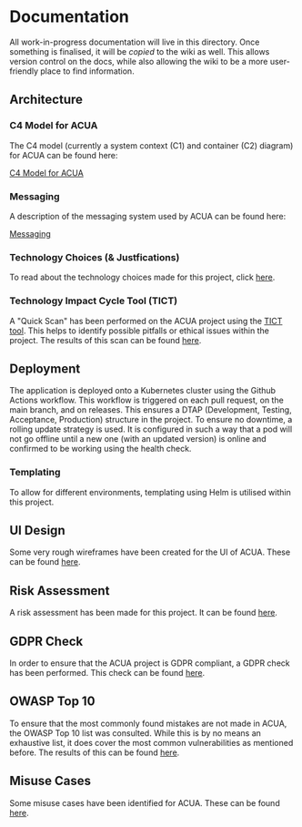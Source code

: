 # Documentation

All work-in-progress documentation will live in this directory. Once something is finalised, it will be _copied_ to the wiki as well. This allows version control on the docs, while also allowing the wiki to be a more user-friendly place to find information.

## Architecture

### C4 Model for ACUA

The C4 model (currently a system context (C1) and container (C2) diagram) for ACUA can be found here:

[C4 Model for ACUA](c4model.md)

### Messaging

A description of the messaging system used by ACUA can be found here:

[Messaging](messaging.md)

### Technology Choices (& Justfications)

To read about the technology choices made for this project, click [here](technology_choices.md).

### Technology Impact Cycle Tool (TICT)

A "Quick Scan" has been performed on the ACUA project using the [TICT tool](https://tict.io/). This helps to identify possible pitfalls or ethical issues within the project. The results of this scan can be found [here](./TICT/TICT_quick_scan.pdf).

## Deployment

The application is deployed onto a Kubernetes cluster using the Github Actions workflow. This workflow is triggered on each pull request, on the main branch, and on releases. This ensures a DTAP (Development, Testing, Acceptance, Production) structure in the project.
To ensure no downtime, a rolling update strategy is used. It is configured in such a way that a pod will not go offline until a new one (with an updated version) is online and confirmed to be working using the health check.

### Templating

To allow for different environments, templating using Helm is utilised within this project.

## UI Design

Some very rough wireframes have been created for the UI of ACUA. These can be found [here](./media/wireframes/wireframes.png).

## Risk Assessment

A risk assessment has been made for this project. It can be found [here](./risk_assessment.md).

## GDPR Check

In order to ensure that the ACUA project is GDPR compliant, a GDPR check has been performed. This check can be found [here](./gdpr.md).

## OWASP Top 10

To ensure that the most commonly found mistakes are not made in ACUA, the OWASP Top 10 list was consulted. While this is by no means an exhaustive list, it does cover the most common vulnerabilities as mentioned before. The results of this can be found [here](./owasp-top-10.md).

## Misuse Cases

Some misuse cases have been identified for ACUA. These can be found [here](./misuse-cases.md).

